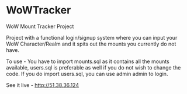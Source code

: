 # WoWTracker
WoW Mount Tracker Project

Project with a functional login/signup system where you can input your WoW Character/Realm and it spits out the mounts you currently do not have.

To use - You have to import mounts.sql as it contains all the mounts available, users.sql is preferable as well if you do not wish to change the code. If you do import users.sql, you can use admin admin to login.

See it live - http://51.38.36.124
